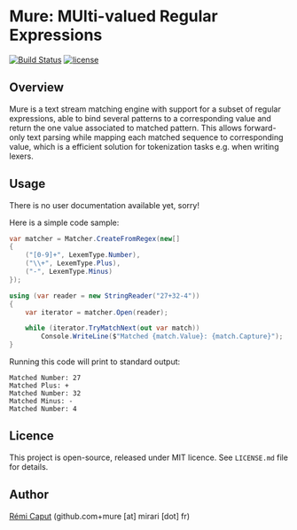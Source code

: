 Mure: MUlti-valued Regular Expressions
======================================

[![Build Status](https://img.shields.io/github/workflow/status/r3c/mure/validate/master)](https://github.com/r3c/mure/actions)
[![license](https://img.shields.io/github/license/r3c/mure.svg)](https://opensource.org/licenses/MIT)

Overview
--------

Mure is a text stream matching engine with support for a subset of regular
expressions, able to bind several patterns to a corresponding value and return
the one value associated to matched pattern. This allows forward-only text
parsing while mapping each matched sequence to corresponding value, which is a
efficient solution for tokenization tasks e.g. when writing lexers.

Usage
-----

There is no user documentation available yet, sorry!

Here is a simple code sample:

```csharp
var matcher = Matcher.CreateFromRegex(new[]
{
    ("[0-9]+", LexemType.Number),
    ("\\+", LexemType.Plus),
    ("-", LexemType.Minus)
});

using (var reader = new StringReader("27+32-4"))
{
    var iterator = matcher.Open(reader);

    while (iterator.TryMatchNext(out var match))
        Console.WriteLine($"Matched {match.Value}: {match.Capture}");
}
```

Running this code will print to standard output:

```
Matched Number: 27
Matched Plus: +
Matched Number: 32
Matched Minus: -
Matched Number: 4
```

Licence
-------

This project is open-source, released under MIT licence. See `LICENSE.md` file
for details.

Author
------

[Rémi Caput](http://remi.caput.fr/) (github.com+mure [at] mirari [dot] fr)
